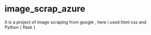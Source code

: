 # image_scrap_azure

It is a project of image scraping from google , here i used html css and Python ( flask )
